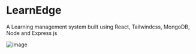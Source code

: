 # LearnEdge
A Learning management system built using React, Tailwindcss, MongoDB, Node and Express js

![image](https://github.com/user-attachments/assets/b60391da-b8c2-4b47-8c9b-d5ebe30bb0fd)
